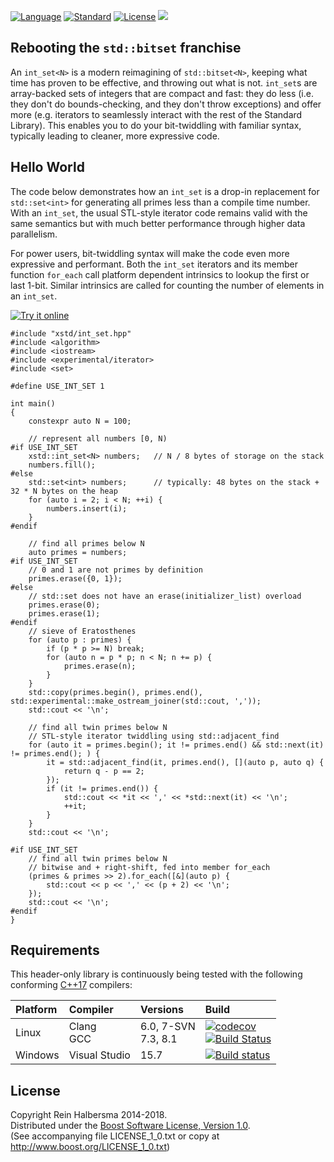 [![Language](https://img.shields.io/badge/language-C++-blue.svg)](https://isocpp.org/) 
[![Standard](https://img.shields.io/badge/c%2B%2B-17-blue.svg)](https://en.wikipedia.org/wiki/C%2B%2B#Standardization) 
[![License](https://img.shields.io/badge/license-Boost-blue.svg)](https://opensource.org/licenses/BSL-1.0) 
[![](https://tokei.rs/b1/github/rhalbersma/int_set)](https://github.com/rhalbersma/int_set)

Rebooting the `std::bitset` franchise
-------------------------------------

An `int_set<N>` is a modern reimagining of `std::bitset<N>`, keeping what time has proven to be effective, and throwing out what is not. `int_set`s are array-backed sets of integers that are compact and fast: they do less (i.e. they don't do bounds-checking, and they don't throw exceptions) and offer more (e.g. iterators to seamlessly interact with the rest of the Standard Library). This enables you to do your bit-twiddling with familiar syntax, typically leading to cleaner, more expressive code.

Hello World
-----------

The code below demonstrates how an `int_set` is a drop-in replacement for `std::set<int>` for generating all primes less than a compile time number. With an `int_set`, the usual STL-style iterator code remains valid with the same semantics but with much better performance through higher data parallelism.

For power users, bit-twiddling syntax will make the code even more expressive and performant. Both the `int_set` iterators and its member function `for_each` call platform dependent intrinsics to lookup the first or last 1-bit. Similar intrinsics are called for counting the number of elements in an `int_set`.

[![Try it online](https://img.shields.io/badge/try%20it-online-brightgreen.svg)](https://wandbox.org/permlink/p13jbYnEC1TngNkW)

    #include "xstd/int_set.hpp"
    #include <algorithm>
    #include <iostream>
    #include <experimental/iterator>
    #include <set>

    #define USE_INT_SET 1

    int main()
    {
        constexpr auto N = 100;

        // represent all numbers [0, N)
    #if USE_INT_SET
        xstd::int_set<N> numbers;   // N / 8 bytes of storage on the stack
        numbers.fill();
    #else
        std::set<int> numbers;      // typically: 48 bytes on the stack + 32 * N bytes on the heap
        for (auto i = 2; i < N; ++i) {
            numbers.insert(i);
        }
    #endif

        // find all primes below N
        auto primes = numbers;
    #if USE_INT_SET
        // 0 and 1 are not primes by definition
        primes.erase({0, 1});
    #else
        // std::set does not have an erase(initializer_list) overload
        primes.erase(0);
        primes.erase(1);
    #endif
        // sieve of Eratosthenes
        for (auto p : primes) {
            if (p * p >= N) break;
            for (auto n = p * p; n < N; n += p) {
                primes.erase(n);
            }
        }
        std::copy(primes.begin(), primes.end(), std::experimental::make_ostream_joiner(std::cout, ','));
        std::cout << '\n';

        // find all twin primes below N
        // STL-style iterator twiddling using std::adjacent_find
        for (auto it = primes.begin(); it != primes.end() && std::next(it) != primes.end(); ) {
            it = std::adjacent_find(it, primes.end(), [](auto p, auto q) {
                return q - p == 2;
            });
            if (it != primes.end()) {
                std::cout << *it << ',' << *std::next(it) << '\n';
                ++it;
            }
        }
        std::cout << '\n';

    #if USE_INT_SET
        // find all twin primes below N
        // bitwise and + right-shift, fed into member for_each
        (primes & primes >> 2).for_each([&](auto p) {
            std::cout << p << ',' << (p + 2) << '\n';
        });
        std::cout << '\n';
    #endif
    }

Requirements
------------

This header-only library is continuously being tested with the following conforming [C++17](http://www.open-std.org/jtc1/sc22/wg21/docs/papers/2017/n4659.pdf) compilers:

| Platform | Compiler | Versions | Build |
| :------- | :------- | :------- | :---- |
| Linux    | Clang <br> GCC | 6.0, 7-SVN<br> 7.3, 8.1 | [![codecov](https://codecov.io/gh/rhalbersma/int_set/branch/master/graph/badge.svg)](https://codecov.io/gh/rhalbersma/int_set) <br> [![Build Status](https://travis-ci.org/rhalbersma/int_set.svg)](https://travis-ci.org/rhalbersma/int_set) |
| Windows  | Visual Studio  |                    15.7 | [![Build status](https://ci.appveyor.com/api/projects/status/pn0u2i8mcfp4d9un?svg=true)](https://ci.appveyor.com/project/rhalbersma/int-set) |

License
-------

Copyright Rein Halbersma 2014-2018.   
Distributed under the [Boost Software License, Version 1.0](http://www.boost.org/users/license.html).   
(See accompanying file LICENSE_1_0.txt or copy at http://www.boost.org/LICENSE_1_0.txt)
